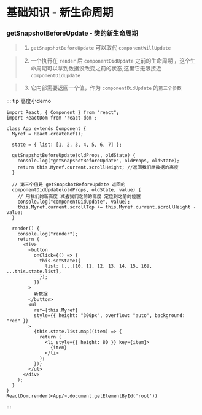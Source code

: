 # 基础知识 - 新生命周期

### getSnapshotBeforeUpdate - 类的新生命周期
>
> 1. `getSnapshotBeforeUpdate` 可以取代 `componentWillUpdate`

>2. 一个执行在 `render` 后 `componentDidUpdate` 之前的生命周期 ，这个生命周期可以拿到数据没改变之前的状态,这里它无限接近 `componentDidUpdate`

>3. 它内部需要返回一个值，作为 `componentDidUpdate` 的`第三个参数`

::: tip 高度小demo

```
import React, { Component } from "react";
import ReactDom from 'react-dom';

class App extends Component {
  Myref = React.createRef();

  state = { list: [1, 2, 3, 4, 5, 6, 7] };

  getSnapshotBeforeUpdate(oldProps, oldState) {
    console.log("getSnapshotBeforeUpdate", oldProps, oldState);
    return this.Myref.current.scrollHeight; //返回我们原数据的高度
  }

  // 第三个值是 getSnapshotBeforeUpdate 返回的
  componentDidUpdate(oldProps, oldState, value) {
    // 用我们的新高度 减去我们之前的高度 定位到之前的位置
    console.log("componentDidUpdate", value);
    this.Myref.current.scrollTop += this.Myref.current.scrollHeight - value;
  }
  
  render() {
    console.log("render");
    return (
      <div>
        <button
          onClick={() => {
            this.setState({
              list: [...[10, 11, 12, 13, 14, 15, 16], ...this.state.list],
            });
          }}
        >
          新数据
        </button>
        <ul
          ref={this.Myref}
          style={{ height: "300px", overflow: "auto", background: "red" }}
        >
          {this.state.list.map((item) => {
            return (
              <li style={{ height: 80 }} key={item}>
                {item}
              </li>
            );
          })}
        </ul>
      </div>
    );
  }
}
ReactDom.render(<App/>,document.getElementById('root'))
```

:::
